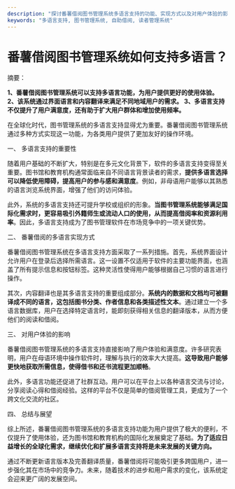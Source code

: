 ```yaml
---
description: "探讨番薯借阅图书管理系统多语言支持的功能、实现方式以及对用户体验的影响。"
keywords: "多语言支持, 图书管理系统, 自助借阅, 读者管理系统"
---
```

# 番薯借阅图书管理系统如何支持多语言？

摘要：

**1、番薯借阅图书管理系统可以支持多语言功能，为用户提供更好的使用体验。 2、该系统通过界面语言和内容翻译来满足不同地域用户的需求。 3、多语言支持不仅提升了用户满意度，还有助于扩大用户群体和增加使用频率。**

在全球化时代，图书管理系统的多语言支持显得尤为重要。番薯借阅图书管理系统通过多种方式实现这一功能，为各类用户提供了更加友好的操作环境。

一、 多语言支持的重要性

随着用户基础的不断扩大，特别是在多元文化背景下，软件的多语言支持变得至关重要。图书馆和教育机构通常面临来自不同语言背景读者的需求，**提供多语言选择可以降低使用障碍，提高用户的参与感和满意度**。例如，非母语用户能够以其熟悉的语言浏览系统界面，增强了他们的访问体验。

此外，系统的多语言支持还可提升学校或组织的形象。**当图书管理系统能够满足国际化需求时，更容易吸引外籍师生或流动人口的使用，从而提高借阅率和资源利用率**。因此，多语言支持成为了图书管理软件在市场竞争中的一项关键优势。

二、 番薯借阅的多语言实现方式

番薯借阅图书管理系统在多语言支持方面采取了一系列措施。首先，系统界面设计允许用户在登录后选择所需语言。这一设置不仅适用于软件的主要功能界面，也涵盖了所有提示信息和按钮标签。这种灵活性使得用户能够根据自己习惯的语言进行操作。

其次，内容翻译也是其多语言支持的重要组成部分。**系统内的数据和文档均可被翻译成不同的语言，这包括图书分类、作者信息和各类描述性文本**。通过建立一个多语言数据库，用户在选择特定语言时，能即刻获得相关信息的翻译版本，从而方便他们的阅读和借阅。

三、 对用户体验的影响

番薯借阅图书管理系统的多语言支持直接影响了用户体验和满意度。许多研究表明，用户在母语环境中操作软件时，理解与执行的效率大大提高。**这导致用户能够更快地获取所需信息，使得借书和还书流程更加顺畅**。

此外，多语言功能还促进了社群互动。用户可以在平台上以各种语言交流与讨论，分享阅读心得和借阅经验。这样的平台不仅是简单的借阅管理工具，更成为了一个跨文化交流的社区。

四、 总结与展望

综上所述，番薯借阅图书管理系统的多语言支持功能为用户提供了极大的便利，不仅提升了使用体验，还为图书馆和教育机构的国际化发展奠定了基础。**为了适应日益增长的全球化需求，继续优化和扩展多语言支持将是未来发展的关键方向。**

通过不断更新语言版本及完善翻译质量，番薯借阅将可能吸引更多跨国用户，进一步强化其在市场中的竞争力。未来，随着技术的进步和用户需求的变化，该系统定会迎来更广阔的发展空间。
